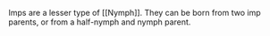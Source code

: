 Imps are a lesser type of [[Nymph]]. They can be born from two imp parents, or from a half-nymph and nymph parent.